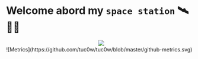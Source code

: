 # Welcome abord my `space station` 🛰️👨‍🚀

<div align="right">
    <a href="https://api.daily.dev/get?r=tuc0w" target="_blank">
        <img
            width="256"
            align="right"
            src="https://raw.githubusercontent.com/tuc0w/tuc0w/devcard/devcard.svg"
        />
    </a>
</div>

<br />
![Metrics](https://github.com/tuc0w/tuc0w/blob/master/github-metrics.svg)
